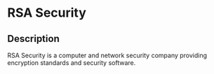 # RSA Security

## Description

RSA Security is a computer and network security company providing encryption standards and security software.
